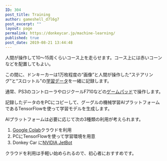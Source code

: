 ```yaml
---
ID: 304
post_title: Training
author: gameshell_d7l6g7
post_excerpt: ""
layout: page
permalink: https://donkeycar.jp/machine-learning/
published: true
post_date: 2019-08-21 13:44:48
---
```

人間が操作して10～15周くらいコース上を走らせます。コース上には赤いコーンなどを配置してもよい。

この間に、ドンキーカーは1万枚程度の“画像”と人間が操作した“ステアリング”と“スロットル”の<a href="https://donkeycar.jp/training-data/">学習データ</a>を一緒に記録します。

通常、PS3のコントローラやロジクールF710などの<a href="https://donkeycar.jp/controller/">ゲームパッド</a>で操作します。

記録したデータのをPCにコピーして、グーグルの機械学習AIプラットフォームであるTensorFlowを使って学習モデルを生成します。

AIプラットフォームは必要に応じて次の3種類の利用が考えられます。
<ol>
 	<li><a href="https://donkeycar.jp/google-colab/">Google Colab</a>クラウドを利用</li>
 	<li>PCにTensorFlowを使って学習環境を用意</li>
 	<li>Donkey Car に<a href="https://donkeycar.jp/nvidia-jetbot/" aria-current="page">NVIDIA JetBot</a></li>
</ol>
クラウドを利用は手軽い始められるので、初心者におすすめです。

&nbsp;
